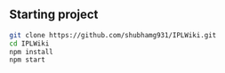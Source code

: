 ## Starting project

```bash
git clone https://github.com/shubhamg931/IPLWiki.git
cd IPLWiki
npm install 
npm start
```
